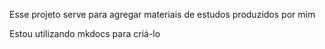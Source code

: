 Esse projeto serve para agregar materiais de estudos produzidos por mim

Estou utilizando mkdocs para criá-lo

